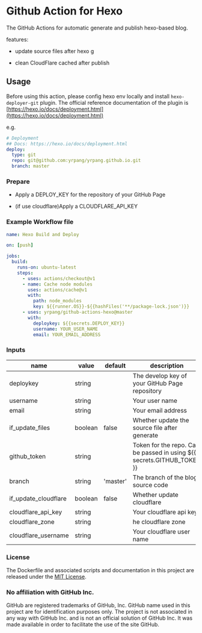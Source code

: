 # Github Action for Hexo

The GitHub Actions for automatic generate and publish hexo-based blog.

features:

- update source files after hexo g

- clean CloudFlare cached after publish

## Usage

Before using this action, please config hexo env locally and install `hexo-deployer-git` plugin.
The official reference documentation of the plugin is [https://hexo.io/docs/deployment.html](https://hexo.io/docs/deployment.html)

e.g.

```yml
# Deployment
## Docs: https://hexo.io/docs/deployment.html
deploy:
  type: git
  repo: git@github.com:yrpang/yrpang.github.io.git
  branch: master
```

### Prepare

- Apply a DEPLOY_KEY for the repository of your GitHub Page

- (if use cloudflare)Apply a CLOUDFLARE_API_KEY

### Example Workflow file

```yml
name: Hexo Build and Deploy

on: [push]

jobs:
  build:
    runs-on: ubuntu-latest
    steps:
      - uses: actions/checkout@v1
      - name: Cache node modules
        uses: actions/cache@v1
        with:
          path: node_modules
          key: ${{runner.OS}}-${{hashFiles('**/package-lock.json')}}
      - uses: yrpang/github-actions-hexo@master
        with: 
          deploykey: ${{secrets.DEPLOY_KEY}}
          username: YOUR_USER_NAME
          email: YOUR_EMAIL_ADDRESS
```

### Inputs

| name                 | value   | default  | description                                                             |
|----------------------|---------|----------|-------------------------------------------------------------------------|
| deploykey            | string  |          | The develop key of your GitHub Page repository                          |
| username             | string  |          | Your user name                                                          |
| email                | string  |          | Your email address                                                      |
| if_update_files      | boolean | false    | Whether update the source file after generate                           |
| github_token         | string  |          | Token for the repo. Can be passed in using $\{{ secrets.GITHUB_TOKEN }} |
| branch               | string  | 'master' | The branch of the blog source code                                      |
| if_update_cloudflare | boolean | false    | Whether update cloudflare                                               |
| cloudflare_api_key   | string  |          | Your cloudflare api key                                                 |
| cloudflare_zone      | string  |          | he cloudflare zone                                                      |
| cloudflare_username  | string  |          | Your cloudflare user name                                               |

### License

The Dockerfile and associated scripts and documentation in this project are released under the [MIT License](https://github.com/yrpang/github-actions-hexo/blob/master/LICENSE).

### No affiliation with GitHub Inc.

GitHub are registered trademarks of GitHub, Inc. GitHub name used in this project are for identification purposes only. The project is not associated in any way with GitHub Inc. and is not an official solution of GitHub Inc. It was made available in order to facilitate the use of the site GitHub.
